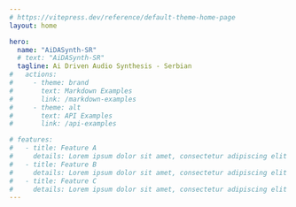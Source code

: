 ```yaml
---
# https://vitepress.dev/reference/default-theme-home-page
layout: home

hero:
  name: "AiDASynth-SR"
  # text: "AiDASynth-SR"
  tagline: Ai Driven Audio Synthesis - Serbian
#   actions:
#     - theme: brand
#       text: Markdown Examples
#       link: /markdown-examples
#     - theme: alt
#       text: API Examples
#       link: /api-examples

# features:
#   - title: Feature A
#     details: Lorem ipsum dolor sit amet, consectetur adipiscing elit
#   - title: Feature B
#     details: Lorem ipsum dolor sit amet, consectetur adipiscing elit
#   - title: Feature C
#     details: Lorem ipsum dolor sit amet, consectetur adipiscing elit
---
```


